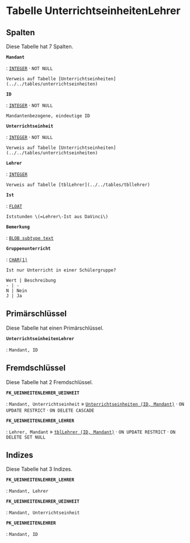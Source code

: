 # Tabelle **UnterrichtseinheitenLehrer**

## Spalten

Diese Tabelle hat 7 Spalten.

**`Mandant`**

:   [`INTEGER`](https://firebirdsql.org/file/documentation/html/en/refdocs/fblangref40/firebird-40-language-reference.html#fblangref40-datatypes-inttypes) · `NOT NULL`

    Verweis auf Tabelle [Unterrichtseinheiten](../../tables/unterrichtseinheiten)

**`ID`**

:   [`INTEGER`](https://firebirdsql.org/file/documentation/html/en/refdocs/fblangref40/firebird-40-language-reference.html#fblangref40-datatypes-inttypes) · `NOT NULL`

    Mandantenbezogene, eindeutige ID

**`Unterrichtseinheit`**

:   [`INTEGER`](https://firebirdsql.org/file/documentation/html/en/refdocs/fblangref40/firebird-40-language-reference.html#fblangref40-datatypes-inttypes) · `NOT NULL`

    Verweis auf Tabelle [Unterrichtseinheiten](../../tables/unterrichtseinheiten)

**`Lehrer`**

:   [`INTEGER`](https://firebirdsql.org/file/documentation/html/en/refdocs/fblangref40/firebird-40-language-reference.html#fblangref40-datatypes-inttypes)

    Verweis auf Tabelle [tblLehrer](../../tables/tbllehrer)

**`Ist`**

:   [`FLOAT`](https://firebirdsql.org/file/documentation/html/en/refdocs/fblangref40/firebird-40-language-reference.html#fblangref40-datatypes-floattypes)

    Iststunden \(=Lehrer\-Ist aus DaVinci\)

**`Bemerkung`**

:   [`BLOB subtype text`](https://firebirdsql.org/file/documentation/html/en/refdocs/fblangref40/firebird-40-language-reference.html#fblangref40-datatypes-bnrytypes)

**`Gruppenunterricht`**

:   [`CHAR(1)`](https://firebirdsql.org/file/documentation/html/en/refdocs/fblangref40/firebird-40-language-reference.html#fblangref40-datatypes-chartypes)

    Ist nur Unterricht in einer Schülergruppe?

    Wert | Beschreibung
    - | -
    N | Nein
    J | Ja

## Primärschlüssel

Diese Tabelle hat einen Primärschlüssel.

**`UnterrichtseinheitenLehrer`**

:   `Mandant, ID`

## Fremdschlüssel

Diese Tabelle hat 2 Fremdschlüssel.

**`FK_UEINHEITENLEHRER_UEINHEIT`**

:   `Mandant, Unterrichtseinheit` » [`Unterrichtseinheiten (ID, Mandant)`](../../tables/unterrichtseinheiten) · `ON UPDATE RESTRICT` · `ON DELETE CASCADE`

**`FK_UEINHEITENLEHRER_LEHRER`**

:   `Lehrer, Mandant` » [`tblLehrer (ID, Mandant)`](../../tables/tbllehrer) · `ON UPDATE RESTRICT` · `ON DELETE SET NULL`

## Indizes

Diese Tabelle hat 3 Indizes.

**`FK_UEINHEITENLEHRER_LEHRER`**

:   `Mandant, Lehrer`

**`FK_UEINHEITENLEHRER_UEINHEIT`**

:   `Mandant, Unterrichtseinheit`

**`PK_UEINHEITENLEHRER`**

:   `Mandant, ID`
